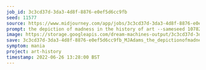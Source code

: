 ```yaml
---
job_id: 3c3cd37d-3da3-4d8f-8876-e0ef5d6cc9fb
seed: 11577
source: https://www.midjourney.com/app/jobs/3c3cd37d-3da3-4d8f-8876-e0ef5d6cc9fb/
prompt: the depiction of madness in the history of art --sameseed 10782
image: https://storage.googleapis.com/dream-machines-output/3c3cd37d-3da3-4d8f-8876-e0ef5d6cc9fb/0_0.png
save: 3c3cd37d-3da3-4d8f-8876-e0ef5d6cc9fb_MJAdams_the_depictionofmadnessinthehistoryofart.png
symptom: mania
project: art-history
timestamp: 2022-06-26 13:28:00 BST
---
```

